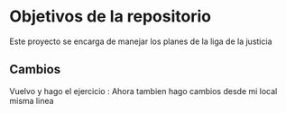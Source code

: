 # Objetivos de la repositorio

Este proyecto se encarga de manejar los planes de la liga de la justicia

## Cambios
Vuelvo y hago el ejercicio : Ahora tambien hago cambios desde mi local misma linea
